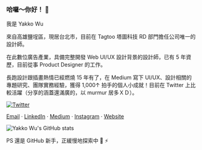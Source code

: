 ### 哈囉～你好！ 👋

我是 Yakko Wu

來自高雄鹽埕區，現居台北市，目前在 Tagtoo 塔圖科技 RD 部門擔任公司唯一的設計師。

在此數位廣告產業，具備完整開發 Web UI/UX 設計背景的設計師，已有 5 年資歷，目前從事 Product Designer 的工作。

長跑設計跟插畫熱情已經燃燒 15 年有了，在 Medium 寫下 UI/UX、設計相關的專題研究、團隊實務經驗，獲得 1,000↑ 拍手的個人小成就！目前在 Twitter 上比較活躍（分享的涵蓋還滿廣的，以 murmur 居多ＸＤ）。

[![Twitter](https://img.shields.io/twitter/follow/yakkowu?style=social)](https://twitter.com/intent/follow?screen_name=yakkowu)

[Email](mailto:imyakkowu@gmail.com) · [LinkedIn](https://www.linkedin.com/in/yakkowu/) · [Medium](https://medium.com/@yakkowu)  · [Instagram](https://www.instagram.com/yakkowu/)  · [Website](https://yakkowu.com/)

![Yakko Wu's GitHub stats](https://github-readme-stats.vercel.app/api?username=yakkowu&show_icons=true&theme=default)

PS 還是 GitHub 新手，正緩慢地探索中 🐣 ⚡️

<!--
**yakkowu/yakkowu** is a ✨ _special_ ✨ repository because its `README.md` (this file) appears on your GitHub profile.

Here are some ideas to get you started:

- 🔭 I’m currently working on ...
- 🌱 I’m currently learning ...
- 👯 I’m looking to collaborate on ...
- 🤔 I’m looking for help with ...
- 💬 Ask me about ...
- 📫 How to reach me: ...
- 😄 Pronouns: ...
- ⚡ Fun fact: ...

<p align='left'>
  <a href="#"><img src="https://visitor-badge.glitch.me/badge?page_id=yakkowu??style=for-the-badge&logo=appveyor"></a>
</p>

-->

